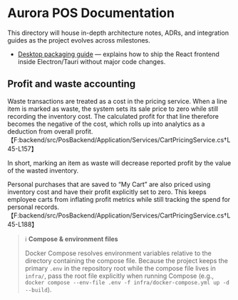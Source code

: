 # Aurora POS Documentation

This directory will house in-depth architecture notes, ADRs, and integration guides as the project evolves across milestones.

- [Desktop packaging guide](./desktop-app.md) — explains how to ship the React
  frontend inside Electron/Tauri without major code changes.

## Profit and waste accounting

Waste transactions are treated as a cost in the pricing service. When a line
item is marked as waste, the system sets its sale price to zero while still
recording the inventory cost. The calculated profit for that line therefore
becomes the negative of the cost, which rolls up into analytics as a deduction
from overall profit.【F:backend/src/PosBackend/Application/Services/CartPricingService.cs†L45-L157】

In short, marking an item as waste will decrease reported profit by the value
of the wasted inventory.

Personal purchases that are saved to “My Cart” are also priced using inventory
cost and have their profit explicitly set to zero. This keeps employee carts
from inflating profit metrics while still tracking the spend for personal
records.【F:backend/src/PosBackend/Application/Services/CartPricingService.cs†L45-L188】

> ℹ️ **Compose & environment files**
>
> Docker Compose resolves environment variables relative to the directory containing the compose file. Because the project keeps the primary `.env` in the repository root while the compose file lives in `infra/`, pass the root file explicitly when running Compose (e.g., `docker compose --env-file .env -f infra/docker-compose.yml up -d --build`).
